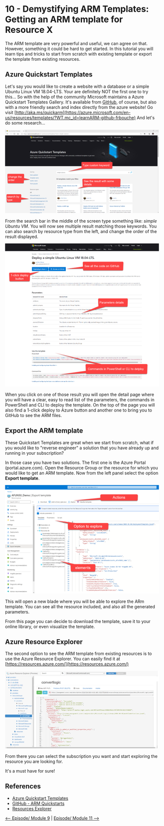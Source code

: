 # 10 - Demystifying ARM Templates: Getting an ARM template for Resource X

The ARM template are very powerful and useful, we can agree on that. However, something it could be hard to get started. In this tutorial you will learn tips and tricks to start from scratch with existing template or export the template from existing resources. 

Azure Quickstart Templates
--------------------------

Let's say you would like to create a website with a database or a simple Ubuntu Linux VM 18.04-LTS. Your are definitely NOT the first one to try this... So with the help of the community Microsoft maintains a Azure Quickstart Templates Gallery. It's available from [GitHub](https://github.com/Azure/azure-quickstart-templates), of course, but also with a more friendly search and index directly from the azure website! Go visit [http://aka.ms/quickarm](https://azure.microsoft.com/en-us/resources/templates/?WT.mc_id=learnARM-github-frbouche) And let's do some research...

![Quickstart ARM Index](medias/QuickARMIndex.png)

From the search bar in the middle of the screen type something like: *simple Ubuntu VM*. You will now see multiple result matching those keywords. You can also search by resource type from the left, and change the order of the result displayed.

![Template Detail Page](medias/TemplateDetailPage.png)

When you click on one of those result you will open the detail page where you will have a clear, easy to read list of the parameters, the commands in PowerShell and CLI to deploy the template. On the top of the page you will also find a 1-click deploy to Azure button and another one to bring you to GitHub to see the ARM files.


Export the ARM template
-----------------------

These Quickstart Templates are great when we start from scratch, what if you would like to "reverse engineer" a solution that you have already up and running in your subscription?

In those case you have two solutions. The first one is the Azure Portal (portal.azure.com). Open the Resource Group or the resource for which you would like to get an ARM template. Now from the left panel select the option **Export template**.

![Portal Export Blade](medias/portalExportBlade.png)

This will open a new blade where you will be able to explore the ARm template. You can see all the resource included, and also all the generated parameters.

From this page you can decide to download the template, save it to your online library, or even visualize the template.


Azure Resource Explorer
-----------------------

The second option to see the ARM template from existing resources is to use the Azure Resource Explorer. You can easily find it at [https://resources.azure.com/](https://resources.azure.com/)

![Resource Exporer](medias/ResourceExporer.png)

From there you can select the subscription you want and start exploring the resource you are looking for. 

It's a must have for sure!


## References

- [Azure Quickstart Templates](https://azure.microsoft.com/en-us/resources/templates/?WT.mc_id=learnARM-github-frbouche)
- [GitHub - ARM Quickstarts](https://github.com/Azure/azure-quickstart-templates)
- [Resources Explorer](https://resources.azure.com/?WT.mc_id=learnARM-github-frbouche)



[<-- Episode/ Module 9](../ARM09/README.md) | [Episode/ Module 11 -->](../ARM11/README.md)

